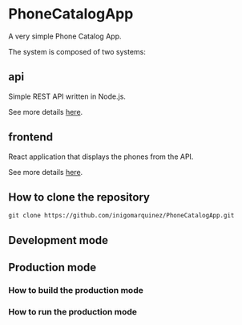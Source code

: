 # PhoneCatalogApp

A very simple Phone Catalog App.

The system is composed of two systems:

## api

Simple REST API written in Node.js.

See more details [here](https://github.com/inigomarquinez/PhoneCatalogApp/tree/master/api/README.md).

## frontend

React application that displays the phones from the API.

See more details [here](https://github.com/inigomarquinez/PhoneCatalogApp/tree/master/frontend/README.md).

## How to clone the repository

```
git clone https://github.com/inigomarquinez/PhoneCatalogApp.git
```

## Development mode

## Production mode

### How to build the production mode

### How to run the production mode
